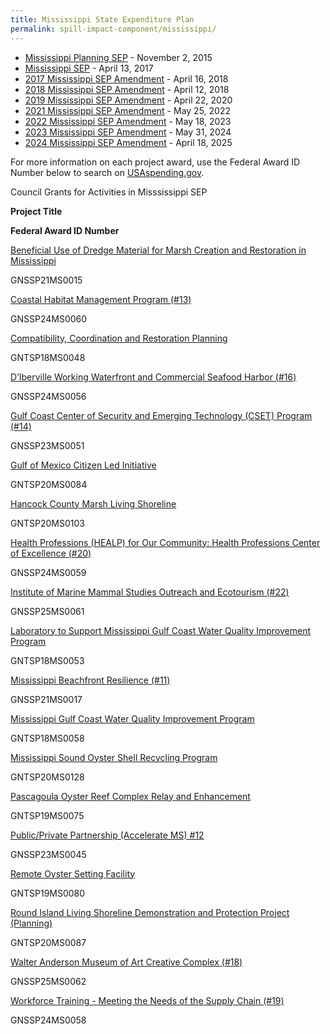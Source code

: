 ```yaml
---
title: Mississippi State Expenditure Plan
permalink: spill-impact-component/mississippi/
---
```


- [Mississippi Planning SEP](/sites/default/files/2025-01/MS_PSEP_Plan%209.21.2015.pdf) - November 2, 2015
- [Mississippi SEP](/sites/default/files/2025-01/SEP_MS_20170427.pdf) - April 13, 2017
- [2017 Mississippi SEP Amendment](/sites/default/files/2025-01/MS%20State%20Expenditure%20Plan%20Amendment%202017%202.12.18_FINAL_508Compliance.pdf) - April 16, 2018
- [2018 Mississippi SEP Amendment](/sites/default/files/2025-01/MS%20SEP%202018%20Amendment%20Final%2002.08.19-508.pdf) - April 12, 2018
- [2019 Mississippi SEP Amendment](/sites/default/files/2025-01/State%20Expenditure%20Plan%20Amendment%20MS%202019%20FINAL%20for%20Submission%202.25.2020_508.pdf) - April 22, 2020
- [2021 Mississippi SEP Amendment](/sites/default/files/2025-01/MS_SEP_2021_Amendment_FINAL_04262022.pdf) - May 25, 2022
- [2022 Mississippi SEP Amendment](/sites/default/files/2025-01/MS_SEP_2022%20Amendment.pdf) - May 18, 2023
- [2023 Mississippi SEP Amendment](/sites/default/files/2025-01/MS_2023_State%20Expenditure%20Plan%20Amendment%20for%20Council%20Submission%205.2.2024.pdf) - May 31, 2024
- [2024 Mississippi SEP Amendment](/sites/default/files/2025-05/2024%20Mississippi%20State%20Expenditure%20Plan%20Amendment%20for%20Council%20Submission%204.3.2025%20Final.pdf) - April 18, 2025

For more information on each project award, use the Federal Award ID Number below to search on [USAspending.gov](https://www.usaspending.gov/search/?hash=d0cede4de5827d24bbd9d27076bf18f2).

Council Grants for Activities in Misssissippi SEP

**Project Title**

**Federal Award ID Number**

[Beneficial Use of Dredge Material for Marsh Creation and Restoration in Mississippi](/sites/default/files/2025-01/MS%20SEP%202018%20Amendment%20Final%2002.08.19-508.pdf#page=23)

GNSSP21MS0015

[Coastal Habitat Management Program (#13)](/sites/default/files/2025-01/MS_SEP_2021_Amendment_FINAL_04262022.pdf#page=17)

GNSSP24MS0060

[Compatibility, Coordination and Restoration Planning](/sites/default/files/2025-01/MS%20State%20Expenditure%20Plan%20Amendment%202017%202.12.18_FINAL_508Compliance.pdf#page=19)

GNTSP18MS0048

[D’Iberville Working Waterfront and Commercial Seafood Harbor (#16)](/sites/default/files/2025-01/MS_2023_State%20Expenditure%20Plan%20Amendment%20for%20Council%20Submission%205.2.2024.pdf#page=17)

GNSSP24MS0056

[Gulf Coast Center of Security and Emerging Technology (CSET) Program (#14)](/sites/default/files/2025-01/MS_SEP_2021_Amendment_FINAL_04262022.pdf#page=20)

GNSSP23MS0051

[Gulf of Mexico Citizen Led Initiative](/sites/default/files/2025-01/MS%20State%20Expenditure%20Plan%20Amendment%202017%202.12.18_FINAL_508Compliance.pdf#page=21)

GNTSP20MS0084

[Hancock County Marsh Living Shoreline](https://www.mdeq.ms.gov/wp-content/uploads/2019/09/2018-Mississippi-State-Expenditure-Plan-Amendment.pdf#page=27)

GNTSP20MS0103

[Health Professions (HEALP) for Our Community: Health Professions Center of Excellence (#20)](/sites/default/files/2025-01/MS_SEP_2022%20Amendment.pdf#page=23)

GNSSP24MS0059

[Institute of Marine Mammal Studies Outreach and Ecotourism (#22)](/sites/default/files/2025-01/MS_SEP_2022%20Amendment.pdf#page=27)

GNSSP25MS0061

[Laboratory to Support Mississippi Gulf Coast Water Quality Improvement Program](/sites/default/files/2025-01/SEP_MS_20170427.pdf#page=17)

GNTSP18MS0053

[Mississippi Beachfront Resilience (#11)](/sites/default/files/2025-01/MS_SEP_2021_Amendment_FINAL_04262022.pdf#page=15)

GNSSP21MS0017

[Mississippi Gulf Coast Water Quality Improvement Program](/sites/default/files/2025-01/SEP_MS_20170427.pdf#page=17)

GNTSP18MS0058

[Mississippi Sound Oyster Shell Recycling Program](https://www.mdeq.ms.gov/wp-content/uploads/2019/09/2018-Mississippi-State-Expenditure-Plan-Amendment.pdf#page=19)

GNTSP20MS0128

[Pascagoula Oyster Reef Complex Relay and Enhancement](/sites/default/files/2025-01/SEP_MS_20170427.pdf#page=21)

GNTSP19MS0075

[Public/Private Partnership (Accelerate MS) #12](/sites/default/files/2025-01/MS_SEP_2021_Amendment_FINAL_04262022.pdf#page=16)

GNSSP23MS0045

[Remote Oyster Setting Facility](/sites/default/files/2025-01/MS%20State%20Expenditure%20Plan%20Amendment%202017%202.12.18_FINAL_508Compliance.pdf#page=26)

GNTSP19MS0080

[Round Island Living Shoreline Demonstration and Protection Project (Planning)](/sites/default/files/2025-01/MS%20State%20Expenditure%20Plan%20Amendment%202017%202.12.18_FINAL_508Compliance.pdf#page=35)

GNTSP20MS0087

[Walter Anderson Museum of Art Creative Complex (#18)](/sites/default/files/2025-01/MS_SEP_2022%20Amendment.pdf#page=18)

GNSSP25MS0062

[Workforce Training - Meeting the Needs of the Supply Chain (#19)](/sites/default/files/2025-01/MS_SEP_2022%20Amendment.pdf#page=21)

GNSSP24MS0058
